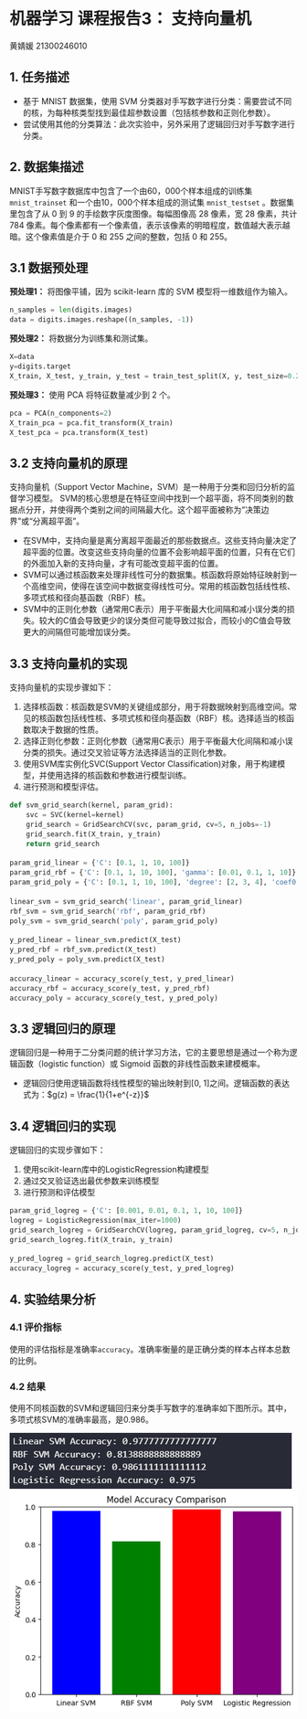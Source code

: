 # 机器学习 课程报告3： 支持向量机

黄婧媛 21300246010

## 1. 任务描述

- 基于 MNIST 数据集，使用 SVM 分类器对手写数字进行分类：需要尝试不同的核，为每种核类型找到最佳超参数设置（包括核参数和正则化参数）。
- 尝试使用其他的分类算法：此次实验中，另外采用了逻辑回归对手写数字进行分类。

## 2. 数据集描述

MNIST手写数字数据库中包含了一个由60，000个样本组成的训练集`mnist_trainset` 和一个由10，000个样本组成的测试集 `mnist_testset` 。数据集里包含了从 0 到 9 的手绘数字灰度图像。每幅图像高 28 像素，宽 28 像素，共计 784 像素。每个像素都有一个像素值，表示该像素的明暗程度，数值越大表示越暗。这个像素值是介于 0 和 255 之间的整数，包括 0 和 255。

## 3.1 数据预处理

**预处理1：** 将图像平铺，因为 scikit-learn 库的 SVM 模型将一维数组作为输入。

```python
n_samples = len(digits.images)
data = digits.images.reshape((n_samples, -1))
```

**预处理2：** 将数据分为训练集和测试集。

```python
X=data
y=digits.target
X_train, X_test, y_train, y_test = train_test_split(X, y, test_size=0.2, random_state=42)
```

**预处理3：** 使用 PCA 将特征数量减少到 2 个。

```python
pca = PCA(n_components=2)
X_train_pca = pca.fit_transform(X_train)
X_test_pca = pca.transform(X_test)
```

## 3.2 支持向量机的原理

支持向量机（Support Vector Machine，SVM）是一种用于分类和回归分析的监督学习模型。 SVM的核心思想是在特征空间中找到一个超平面，将不同类别的数据点分开，并使得两个类别之间的间隔最大化。这个超平面被称为“决策边界”或“分离超平面”。

- 在SVM中，支持向量是离分离超平面最近的那些数据点。这些支持向量决定了超平面的位置。改变这些支持向量的位置不会影响超平面的位置，只有在它们的外面加入新的支持向量，才有可能改变超平面的位置。
- SVM可以通过核函数来处理非线性可分的数据集。核函数将原始特征映射到一个高维空间，使得在该空间中数据变得线性可分。常用的核函数包括线性核、多项式核和径向基函数（RBF）核。
- SVM中的正则化参数（通常用C表示）用于平衡最大化间隔和减小误分类的损失。较大的C值会导致更少的误分类但可能导致过拟合，而较小的C值会导致更大的间隔但可能增加误分类。

## 3.3 支持向量机的实现

支持向量机的实现步骤如下：

1. 选择核函数：核函数是SVM的关键组成部分，用于将数据映射到高维空间。常见的核函数包括线性核、多项式核和径向基函数（RBF）核。选择适当的核函数取决于数据的性质。
2. 选择正则化参数：正则化参数（通常用C表示）用于平衡最大化间隔和减小误分类的损失。通过交叉验证等方法选择适当的正则化参数。
3. 使用SVM库实例化SVC(Support Vector Classification)对象，用于构建模型，并使用选择的核函数和参数进行模型训练。
4. 进行预测和模型评估。

```python
def svm_grid_search(kernel, param_grid):
    svc = SVC(kernel=kernel)
    grid_search = GridSearchCV(svc, param_grid, cv=5, n_jobs=-1)
    grid_search.fit(X_train, y_train)
    return grid_search

param_grid_linear = {'C': [0.1, 1, 10, 100]}
param_grid_rbf = {'C': [0.1, 1, 10, 100], 'gamma': [0.01, 0.1, 1, 10]}
param_grid_poly = {'C': [0.1, 1, 10, 100], 'degree': [2, 3, 4], 'coef0': [0, 1, 2]}    

linear_svm = svm_grid_search('linear', param_grid_linear)
rbf_svm = svm_grid_search('rbf', param_grid_rbf)
poly_svm = svm_grid_search('poly', param_grid_poly)

y_pred_linear = linear_svm.predict(X_test)
y_pred_rbf = rbf_svm.predict(X_test)
y_pred_poly = poly_svm.predict(X_test)

accuracy_linear = accuracy_score(y_test, y_pred_linear)
accuracy_rbf = accuracy_score(y_test, y_pred_rbf)
accuracy_poly = accuracy_score(y_test, y_pred_poly)
```

## 3.3 逻辑回归的原理

逻辑回归是一种用于二分类问题的统计学习方法，它的主要思想是通过一个称为逻辑函数（logistic function）或 Sigmoid 函数的非线性函数来建模概率。

- 逻辑回归使用逻辑函数将线性模型的输出映射到[0, 1]之间。逻辑函数的表达式为：$g(z) = \frac{1}{1+e^{-z}}$ 

## 3.4 逻辑回归的实现

逻辑回归的实现步骤如下：

1. 使用scikit-learn库中的LogisticRegression构建模型
2. 通过交叉验证选出最优参数来训练模型
3. 进行预测和评估模型

```python
param_grid_logreg = {'C': [0.001, 0.01, 0.1, 1, 10, 100]}
logreg = LogisticRegression(max_iter=1000)
grid_search_logreg = GridSearchCV(logreg, param_grid_logreg, cv=5, n_jobs=-1)
grid_search_logreg.fit(X_train, y_train)

y_pred_logreg = grid_search_logreg.predict(X_test)
accuracy_logreg = accuracy_score(y_test, y_pred_logreg)

```



## 4. 实验结果分析

### 4.1 评价指标

使用的评估指标是准确率`accuracy`。准确率衡量的是正确分类的样本占样本总数的比例。

### 4.2 结果

使用不同核函数的SVM和逻辑回归来分类手写数字的准确率如下图所示。其中，多项式核SVM的准确率最高，是0.986。

![](accuracy.PNG) ![](comparison.png)
